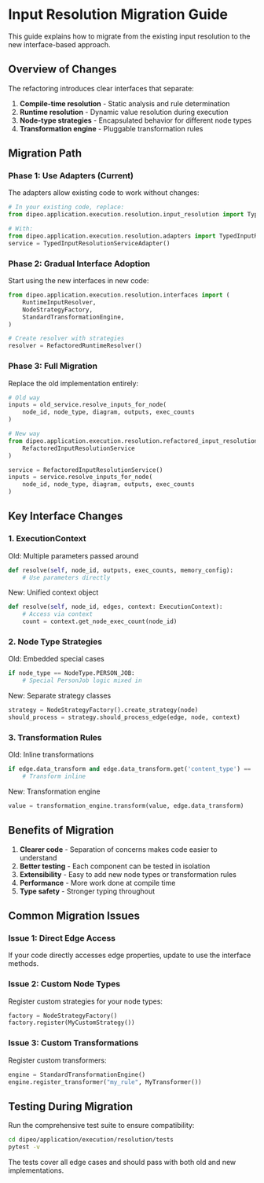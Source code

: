 # Input Resolution Migration Guide

This guide explains how to migrate from the existing input resolution to the new interface-based approach.

## Overview of Changes

The refactoring introduces clear interfaces that separate:
1. **Compile-time resolution** - Static analysis and rule determination
2. **Runtime resolution** - Dynamic value resolution during execution
3. **Node-type strategies** - Encapsulated behavior for different node types
4. **Transformation engine** - Pluggable transformation rules

## Migration Path

### Phase 1: Use Adapters (Current)

The adapters allow existing code to work without changes:

```python
# In your existing code, replace:
from dipeo.application.execution.resolution.input_resolution import TypedInputResolutionService

# With:
from dipeo.application.execution.resolution.adapters import TypedInputResolutionServiceAdapter
service = TypedInputResolutionServiceAdapter()
```

### Phase 2: Gradual Interface Adoption

Start using the new interfaces in new code:

```python
from dipeo.application.execution.resolution.interfaces import (
    RuntimeInputResolver,
    NodeStrategyFactory,
    StandardTransformationEngine,
)

# Create resolver with strategies
resolver = RefactoredRuntimeResolver()
```

### Phase 3: Full Migration

Replace the old implementation entirely:

```python
# Old way
inputs = old_service.resolve_inputs_for_node(
    node_id, node_type, diagram, outputs, exec_counts
)

# New way
from dipeo.application.execution.resolution.refactored_input_resolution import (
    RefactoredInputResolutionService
)

service = RefactoredInputResolutionService()
inputs = service.resolve_inputs_for_node(
    node_id, node_type, diagram, outputs, exec_counts
)
```

## Key Interface Changes

### 1. ExecutionContext

Old: Multiple parameters passed around
```python
def resolve(self, node_id, outputs, exec_counts, memory_config):
    # Use parameters directly
```

New: Unified context object
```python
def resolve(self, node_id, edges, context: ExecutionContext):
    # Access via context
    count = context.get_node_exec_count(node_id)
```

### 2. Node Type Strategies

Old: Embedded special cases
```python
if node_type == NodeType.PERSON_JOB:
    # Special PersonJob logic mixed in
```

New: Separate strategy classes
```python
strategy = NodeStrategyFactory().create_strategy(node)
should_process = strategy.should_process_edge(edge, node, context)
```

### 3. Transformation Rules

Old: Inline transformations
```python
if edge.data_transform and edge.data_transform.get('content_type') == 'object':
    # Transform inline
```

New: Transformation engine
```python
value = transformation_engine.transform(value, edge.data_transform)
```

## Benefits of Migration

1. **Clearer code** - Separation of concerns makes code easier to understand
2. **Better testing** - Each component can be tested in isolation
3. **Extensibility** - Easy to add new node types or transformation rules
4. **Performance** - More work done at compile time
5. **Type safety** - Stronger typing throughout

## Common Migration Issues

### Issue 1: Direct Edge Access
If your code directly accesses edge properties, update to use the interface methods.

### Issue 2: Custom Node Types
Register custom strategies for your node types:
```python
factory = NodeStrategyFactory()
factory.register(MyCustomStrategy())
```

### Issue 3: Custom Transformations
Register custom transformers:
```python
engine = StandardTransformationEngine()
engine.register_transformer("my_rule", MyTransformer())
```

## Testing During Migration

Run the comprehensive test suite to ensure compatibility:
```bash
cd dipeo/application/execution/resolution/tests
pytest -v
```

The tests cover all edge cases and should pass with both old and new implementations.